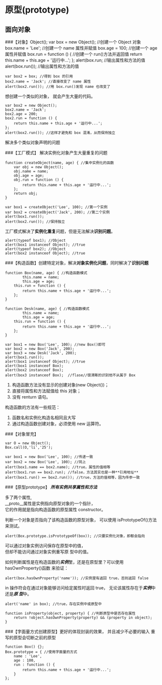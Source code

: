 原型(prototype)
===

面向对象
--------
###【对象】Object();
	var box = new Object(); //创建一个 Object 对象
	box.name = 'Lee'; //创建一个 name 属性并赋值
	box.age = 100; //创建一个 age 属性并赋值
	box.run = function () { //创建一个 run()方法并返回值
		return this.name + this.age + '运行中...';
	};
	alert(box.run; //输出属性和方法的值
	alert(box.run()); //输出属性和方法的值

>

	var box2 = box; //得到 box 的引用
	box2.name = 'Jack'; //直接改变了 name 属性
	alert(box2.run()); //用 box.run()发现 name 也改变了

想创建一个类似的对象， 就会产生大量的代码。

	var box2 = new Object();
	box2.name = 'Jack';
	box2.age = 200;
	box2.run = function () {
		return this.name + this.age + '运行中...';
	};
	alert(box2.run()); //这样才避免和 box 混淆，从而保持独立

> 
解决多个类似对象声明的问题

###【工厂模式】  解决实例化对象产生大量重复的问题

	function createObject(name, age) { //集中实例化的函数
		var obj = new Object();
		obj.name = name;
		obj.age = age;
		obj.run = function () {
			return this.name + this.age + '运行中...';
		};
		return obj;
	}

>

	var box1 = createObject('Lee', 100); //第一个实例
	var box2 = createObject('Jack', 200); //第二个实例
	alert(box1.run());
	alert(box2.run()); //保持独立

>

工厂模式解决了**实例化重复**问题，但是无法解决**识别问题**。

	alert(typeof box1); //Object
	alert(box1 instanceof Object); //true
	alert(typeof box2); //Object
	alert(box2 instanceof Object); //true


###【构造函数】创建特定对象，解决**对象实例化问题**，同时解决了**识别问题**

	function Box(name, age) { //构造函数模式
			this.name = name;
			this.age = age;
		this.run = function () {
			return this.name + this.age + '运行中...';
		};
	}

	function Desk(name, age) { //构造函数模式
			this.name = name;
			this.age = age;
		this.run = function () {
			return this.name + this.age + '运行中...';
		};
	}

	var box1 = new Box('Lee', 100); //new Box()即可
	var box2 = new Box('Jack', 200);
	var box3 = new Desk('Jack', 200);
	alert(box1.run());
	alert(box1 instanceof Object); //true
	alert(box1 instanceof Box);
	alert(box2 instanceof Box); 
	alert(box3 instanceof Box);  //flase//很清晰的识别他不从属于 Box

1. 构造函数方法没有显示的创建对象(new Object())；
2. 直接将属性和方法赋值给 this 对象；
3. 没有 renturn 语句。

构造函数的方法有一些规范：

1. 函数名和实例化构造名相同且大写
2. 通过构造函数创建对象，必须使用 new 运算符。


###【对象冒充】

	var O = new Object();
	Box.call(O,'li','25');

	var box1 = new Box('Lee', 100); //传递一致
	var box2 = new Box('Lee', 100); //同上
	alert(box1.name == box2.name); //true，属性的值相等
	alert(box1.run == box2.run); //false，方法其实也是一种**引用地址**
	alert(box1.run() == box2.run()); //true，方法的值相等，因为传参一致

###【原型prototype】
***所有实例共享属性和方法***

多了两个属性,<br/>
__proto__属性是实例指向原型对象的一个指针，<br/>
它的作用就是指向构造函数的原型属性 constructor。<br/>

判断一个对象是否指向了该构造函数的原型对象， 可以使用 isPrototypeOf()方法来测试。

	alert(Box.prototype.isPrototypeOf(box)); //只要实例化对象，即都会指向

可以通过对象实例访问保存在原型中的值， <br/>但却不能访问通过对象实例重写原
型中的值。

如何判断属性是在构造函数的***实例***里，还是在原型里？可以使用 hasOwnProperty()函数
来验证：

	alert(box.hasOwnProperty('name')); //实例里有返回 true，否则返回 false

in 操作符会在通过对象能够访问给定属性时返回 true， 无论该属性存在于***实例***中还是***原
型***中。

	alert('name' in box); //true，存在实例中或原型中

	function isProperty(object, property) { //判断原型中是否存在属性
		return !object.hasOwnProperty(property) && (property in object);
	}



###【字面量方式创建原型】更好的体现封装的效果， 并且减少不必要的输入
重写的原型会切断之前的原型

	function Box() {};
	Box.prototype = { //使用字面量的方式
		name : 'Lee',
		age : 100,
		run : function () {
			return this.name + this.age + '运行中...';
		}
	};

